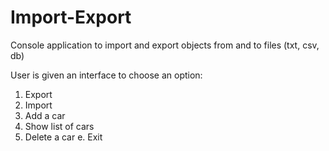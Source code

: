 # Import-Export
Console application to import and export objects from and to files (txt, csv, db)

User is given an interface to choose an option:
1. Export
2. Import
3. Add a car
4. Show list of cars
5. Delete a car
e. Exit
